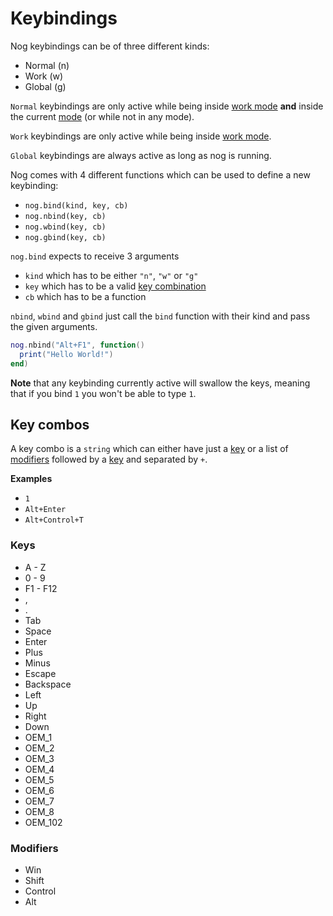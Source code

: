 # Keybindings

Nog keybindings can be of three different kinds:

* Normal (n)
* Work (w)
* Global (g)

`Normal` keybindings are only active while being inside [work mode](../getting-started/work_mode.html) **and** inside the current [mode](../configuration/modes.html) (or while not in any mode).

`Work` keybindings are only active while being inside [work mode](../getting-started/work_mode.html).

`Global` keybindings are always active as long as nog is running.

Nog comes with 4 different functions which can be used to define a new keybinding:

* `nog.bind(kind, key, cb)`
* `nog.nbind(key, cb)`
* `nog.wbind(key, cb)`
* `nog.gbind(key, cb)`

`nog.bind` expects to receive 3 arguments

* `kind` which has to be either `"n"`, `"w"` or `"g"`
* `key` which has to be a valid [key combination](#key-combos)
* `cb` which has to be a function

`nbind`, `wbind` and `gbind` just call the `bind` function with their kind and pass the given arguments.

```lua
nog.nbind("Alt+F1", function()
  print("Hello World!")
end)
```

**Note** that any keybinding currently active will swallow the keys, meaning that if you bind `1` you won't be able to type `1`.

## Key combos

A key combo is a `string` which can either have just a [key](#key-combos/keys) 
or a list of [modifiers](#key-combos/modifiers) followed by a [key](#key-combos/keys) 
and separated by `+`.

**Examples**

* `1`
* `Alt+Enter`
* `Alt+Control+T`

### Keys

* A - Z
* 0 - 9
* F1 - F12
* ,
* .
* Tab
* Space
* Enter
* Plus
* Minus
* Escape
* Backspace
* Left
* Up
* Right
* Down
* OEM_1
* OEM_2
* OEM_3
* OEM_4
* OEM_5
* OEM_6
* OEM_7
* OEM_8
* OEM_102

### Modifiers

* Win
* Shift
* Control
* Alt

